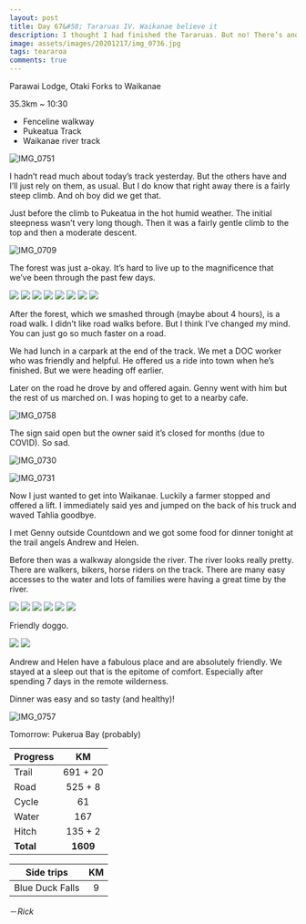 ```yaml
---
layout: post
title: Day 67&#58; Tararuas IV. Waikanae believe it
description: I thought I had finished the Tararuas. But no! There’s another big hill. Final destination - Waikanae. 
image: assets/images/20201217/img_0736.jpg
tags: teararoa
comments: true
---
```


Parawai Lodge, Otaki Forks to Waikanae 

35.3km ~ 10:30

- Fenceline walkway
- Pukeatua Track
- Waikanae river track

![IMG_0751](/assets/images/20201217/img_0751.jpg)

I hadn’t read much about today’s track yesterday. But the others have and I’ll just rely on them, as usual. But I do know that right away there is a fairly steep climb. And oh boy did we get that. 

Just before the climb to Pukeatua in the hot humid weather. The initial steepness wasn’t very long though. Then it was a fairly gentle climb to the top and then a moderate descent.  

![IMG_0709](/assets/images/20201217/img_0709.jpg)

The forest was just a-okay. It’s hard to live up to the magnificence that we’ve been through the past few days. 

<div class="gallery" data-columns="2">
  <img src="/assets/images/20201217/img_0710.jpg">
  <img src="/assets/images/20201217/img_0711.jpg">
  <img src="/assets/images/20201217/img_0712.jpg">
  <img src="/assets/images/20201217/img_0714.jpg">
  <img src="/assets/images/20201217/img_0715.jpg">
  <img src="/assets/images/20201217/img_0716.jpg">
  <img src="/assets/images/20201217/img_0717.jpg">
  <img src="/assets/images/20201217/img_0719.jpg">
</div>

After the forest, which we smashed through (maybe about 4 hours), is a road walk. I didn’t like road walks before. But I think I’ve changed my mind. You can just go so much faster on a road. 

We had lunch in a carpark at the end of the track. We met a DOC worker who was friendly and helpful. He offered us a ride into town when he’s finished. But we were heading off earlier. 

Later on the road he drove by and offered again. Genny went with him but the rest of us marched on. I was hoping to get to a nearby cafe. 

![IMG_0758](/assets/images/20201217/img_0758.jpg)

The sign said open but the owner said it’s closed for months (due to COVID). So sad. 

![IMG_0730](/assets/images/20201217/img_0730.jpg)

![IMG_0731](/assets/images/20201217/img_0731.jpg)

Now I just wanted to get into Waikanae. Luckily a farmer stopped and offered a lift. I immediately said yes and jumped on the back of his truck and waved Tahlia goodbye. 

I met Genny outside Countdown and we got some food for dinner tonight at the trail angels Andrew and Helen. 

Before then was a walkway alongside the river. The river looks really pretty. There are walkers, bikers, horse riders on the track. There are many easy accesses to the water and lots of families were having a great time by the river. 

<div class="gallery" data-columns="2">
  <img src="/assets/images/20201217/img_0736.jpg">
  <img src="/assets/images/20201217/img_0738.jpg">
  <img src="/assets/images/20201217/img_0739.jpg">
  <img src="/assets/images/20201217/img_0740.jpg">
  <img src="/assets/images/20201217/img_0743.jpg">
  <img src="/assets/images/20201217/img_0745.jpg">
</div>

Friendly doggo. 

<div class="gallery" data-columns="2">
  <img src="/assets/images/20201217/img_0748.jpg">
  <img src="/assets/images/20201217/img_0750.jpg">
</div>

Andrew and Helen have a fabulous place and are absolutely friendly. We stayed at a sleep out that is the epitome of comfort. Especially after spending 7 days in the remote wilderness. 

Dinner was easy and so tasty (and healthy)!

![IMG_0757](/assets/images/20201217/img_0757.jpg)


Tomorrow: Pukerua Bay (probably)

| Progress | KM |
| ---- |:----:|
| Trail | 691 + 20 |
| Road | 525 + 8 |
| Cycle | 61 |
| Water | 167 |
| Hitch | 135 + 2 |
| **Total** | **1609** |

| Side trips | KM |
| ---- |:----:|
| Blue Duck Falls | 9 |


－_Rick_